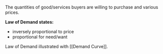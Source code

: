 The quantities of good/services buyers are willing to purchase and various prices.

**Law of Demand states:**
- inversely proportional to price
- proportional for need/want

Law of Demand illustrated with [[Demand Curve]].